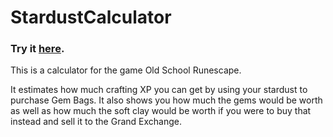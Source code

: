 # StardustCalculator

### Try it <a href="https://owenn.dev/StardustCalculator/">here</a>.

This is a calculator for the game Old School Runescape.

It estimates how much crafting XP you can get by using your stardust to purchase Gem Bags. It also shows you how much the gems would be worth as well as how much the soft clay would be worth if you were to buy that instead and sell it to the Grand Exchange.
